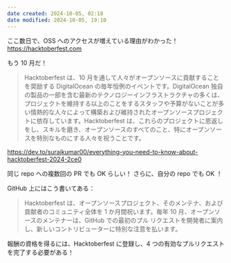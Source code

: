 ```yaml
---
date created: 2024-10-05, 02:18
date modified: 2024-10-05, 19:10
---
```


ここ数日で、OSS へのアクセスが増えている理由がわかった！
https://hacktoberfest.com

もう 10 月だ！

> Hacktoberfest は、10 月を通して人々がオープンソースに貢献することを奨励する DigitalOcean の毎年恒例のイベントです。DigitalOcean 独自の製品の一部を含む最新のテクノロジーインフラストラクチャの多くは、プロジェクトを維持する以上のことをするスタッフや予算がないことが多い情熱的な人々によって構築および維持されたオープンソースプロジェクトに依存しています。Hacktoberfest は、これらのプロジェクトに恩返しをし、スキルを磨き、オープンソースのすべてのこと、特にオープンソースを特別なものにする人々を祝うことです。

https://dev.to/surajkumar00/everything-you-need-to-know-about-hacktoberfest-2024-2ce0

同じ repo への複数回の PR でも OK らしい！
さらに、自分の repo でも OK ！

GitHub 上にはこう書いてある：
> Hacktoberfest は、オープンソースプロジェクト、そのメンテナ、および貢献者のコミュニティ全体を 1 か月間祝います。毎年 10 月、オープンソースのメンテナーは、GitHub での最初のプル リクエストを開発者に案内し、新しいコントリビューターに特別な注意を払います。


報酬の資格を得るには、Hacktoberfest に登録し、4 つの有効なプルリクエストを完了する必要がある！